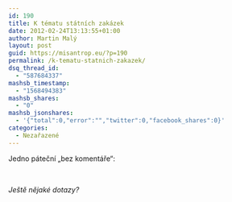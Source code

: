 ```yaml
---
id: 190
title: K tématu státních zakázek
date: 2012-02-24T13:13:55+01:00
author: Martin Malý
layout: post
guid: https://misantrop.eu/?p=190
permalink: /k-tematu-statnich-zakazek/
dsq_thread_id:
  - "587684337"
mashsb_timestamp:
  - "1568494383"
mashsb_shares:
  - "0"
mashsb_jsonshares:
  - '{"total":0,"error":"","twitter":0,"facebook_shares":0}'
categories:
  - Nezařazené
---
```

Jedno páteční &#8222;bez komentáře&#8220;:<!--more-->

&nbsp;

  




_Ještě nějaké dotazy?_